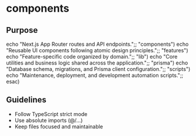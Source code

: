 # components

## Purpose
 echo "Next.js App Router routes and API endpoints.";;
    "components") echo "Reusable UI components following atomic design principles.";;
    "features") echo "Feature-specific code organized by domain.";;
    "lib") echo "Core utilities and business logic shared across the application.";;
    "prisma") echo "Database schema, migrations, and Prisma client configuration.";;
    "scripts") echo "Maintenance, deployment, and development automation scripts.";;
esac)

## Guidelines
- Follow TypeScript strict mode
- Use absolute imports (@/...)
- Keep files focused and maintainable
